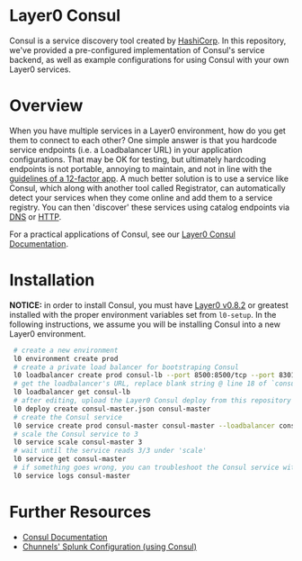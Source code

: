 # Layer0 Consul

Consul is a service discovery tool created by [HashiCorp](https://www.consul.io/intro/). In this repository, we've provided a pre-configured implementation of Consul's service backend, as well as example configurations for using Consul with your own Layer0 services. 

# Overview

When you have multiple services in a Layer0 environment, how do you get them to connect to each other? One simple answer is that you hardcode service endpoints (i.e. a Loadbalancer URL) in your application configurations. That may be OK for testing, but ultimately hardcoding endpoints is not portable, annoying to maintain, and not in line with the [guidelines of a 12-factor app](https://12factor.net/). A much better solution is to use a service like Consul, which along with another tool called Registrator, can automatically detect your services when they come online and add them to a service registry. You can then 'discover' these services using catalog endpoints via [DNS](https://www.consul.io/docs/agent/dns.html) or [HTTP](https://www.consul.io/docs/agent/http.html).

For a practical applications of Consul, see our [Layer0 Consul Documentation](http://docs.xfra.ims.io/guides/consul/).

# Installation

**NOTICE:** in order to install Consul, you must have [Layer0 v0.8.2](http://docs.xfra.ims.io/releases/) or greatest installed with the proper environment variables set from `l0-setup`. In the following instructions, we assume you will be installing Consul into a new Layer0 environment.

```bash
 # create a new environment
 l0 environment create prod
 # create a private load balancer for bootstraping Consul
 l0 loadbalancer create prod consul-lb --port 8500:8500/tcp --port 8301:8301/tcp --private --wait
 # get the loadbalancer's URL, replace blank string @ line 18 of `consul-master.json`'s EXTERNAL_URL value
 l0 loadbalancer get consul-lb
 # after editing, upload the Layer0 Consul deploy from this repository
 l0 deploy create consul-master.json consul-master
 # create the Consul service 
 l0 service create prod consul-master consul-master --loadbalancer consul-lb --wait
 # scale the Consul service to 3
 l0 service scale consul-master 3
 # wait until the service reads 3/3 under 'scale'
 l0 service get consul-master
 # if something goes wrong, you can troubleshoot the Consul service with `service logs` 
 l0 service logs consul-master
 ```

# Further Resources
- [Consul Documentation](https://www.consul.io/docs/index.html)
- [Chunnels' Splunk Configuration (using Consul)](https://gitlab.imshealth.com/tools/ImsHealth.Logging/tree/master/infrastructure/splunk-distributed)
